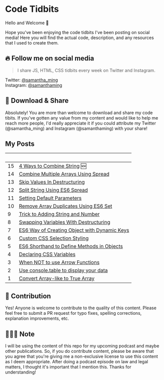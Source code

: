 # Code Tidbits

Hello and Welcome 👋

Hope you've been enjoying the code tidbits I've been posting on social media! Here you will find the actual code, description, and any resources that I used to create them.

## 🔥 Follow me on social media 

> I share JS, HTML, CSS tidbits every week on Twitter and Instagram.

Twitter: [@samantha_ming](https://twitter.com/samantha_ming)  
Instagram: [@samanthaming](https://www.instagram.com/SamanthaMing/)

## 💖 Download & Share 

Absolutely! You are more than welcome to download and share my code tibits. If you've gotten any value from my content and would like to help me reach more people, I'd really appreciate it if you could attribute my Twitter (@samantha_ming) and Instagram (@samanthaming) with your share! 

## My Posts

|   |   &nbsp;   |
|---|:-----------|
| 15 | [4 Ways to Combine String](posts/15-4-ways-to-combine-strings.md) 🆕 |
| 14 | [Combine Multiple Arrays Using Spread](posts/14-combine-multiple-arrays-using-spread.md) |
| 13 | [Skip Values In Destructuring](posts/13-skip-values-in-destructuring.md) |
| 12 | [Split String Using ES6 Spread](posts/12-split-string-using-spread.md) |
| 11 | [Setting Default Parameters](posts/11-setting-default-parameters.md) |
| 10 | [Remove Array Duplicates Using ES6 Set](posts/10-remove-array-duplicates-using-set.md) |
| 9 | [Trick to Adding String and Number](posts/9-trick-to-add-string-and-number.md) |
| 8 | [Swapping Variables With Destructuring](posts/8-swap-variables-with-destructuring.md) |
| 7 | [ES6 Way of Creating Object with Dynamic Keys](posts/7-create-object-with-dynamic-keys) |
| 6 | [Custom CSS Selection Styling](posts/6-custom-css-selection-styling.md) |
| 5 | [ES6 Shorthand to Define Methods in Objects](posts/5-concise-method-syntax.md) |
| 4 | [Declaring CSS Variables](posts/4-declaring-css-variables.md) |
| 3 | [When NOT to use Arrow Functions](posts/3-when-not-to-use-arrow-functions.md) |
| 2 | [Use console.table to display your data](posts/2-console-table.md) |
| 1 | [Convert Array-like to True Array](posts/1-convert-to-true-array.md) |


## 🌟 Contribution

Yes! Anyone is welcome to contribute to the quality of this content. Please feel free to submit a PR request for typo fixes, spelling corrections, explanation improvements, etc.

## 👩🏻‍⚖️ Note 

I will be using the content of this repo for my upcoming podcast and maybe other publications. So, if you do contribute content, please be aware that you agree that you're giving me a non-exclusive license to use this content as I deem appropriate. After doing a podcast episode on law and legal matters, I thought it's important that I mention this. Thanks for understanding!
